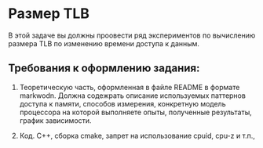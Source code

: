 # Размер TLB

В этой задаче вы должны проовести ряд экспериментов по вычислению размера TLB по изменению времени доступа к данным. 

## Требования к оформлению задания:

1. Теоретическую часть, оформленная в файле README в формате markwodn.
Должна содежрать описание используемых паттернов доступа к памяти, способов измерения, конкретную модель процессора на которой выполняете опыты, полученные результаты, график зависимости.

2. Код. С++, сборка cmake, запрет на использование cpuid, cpu-z и т.п.,
